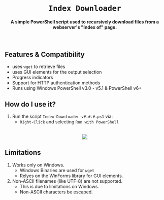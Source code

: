 <div align="center">
    
# `Index Downloader`
#### A simple PowerShell script used to recursively download files from a webserver's "Index of" page.
    
<br>
    
</div>


## Features & Compatibility
- uses `wget` to retrieve files
- uses GUI elements for the output selection
- Progress indicators
- Support for HTTP authentication methods
- Runs using Windows PowerShell v3.0 - v5.1 & PowerShell v6+

## How do I use it?
1. Run the script `Index-Downloader-v#.#.#.ps1` via:
    - `Right-Click` and selecting `Run with PowerShell`
<br>

<div align="center">
<img src="https://i.imgur.com/ectqjd1.gif">
</div>

## Limitations
1. Works only on Windows.
    - Windows Binaries are used for `wget`
    - Relyes on the WinForms library for GUI elements.
2. Non-ASCII filenames (like UTF-8) are not supported.
    - This is due to limitations on Windows. 
    - Non-ASCII characters be escaped.
